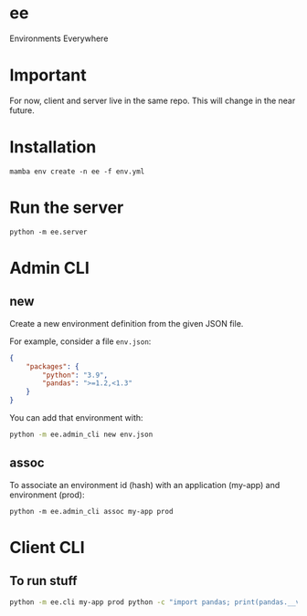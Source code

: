 # ee
Environments Everywhere

# Important

For now, client and server live in the same repo. This will change in the near future.

# Installation

```
mamba env create -n ee -f env.yml
```

# Run the server

```
python -m ee.server
```

# Admin CLI

## new

Create a new environment definition from the given JSON file.

For example, consider a file `env.json`:

```json
{
    "packages": {
        "python": "3.9",
        "pandas": ">=1.2,<1.3"
    }
}

```

You can add that environment with:

```bash
python -m ee.admin_cli new env.json
```

## assoc

To associate an environment id (hash) with an application (my-app) and environment (prod):

```
python -m ee.admin_cli assoc my-app prod
```


# Client CLI

## To run stuff

```bash
python -m ee.cli my-app prod python -c "import pandas; print(pandas.__version__)"
```
